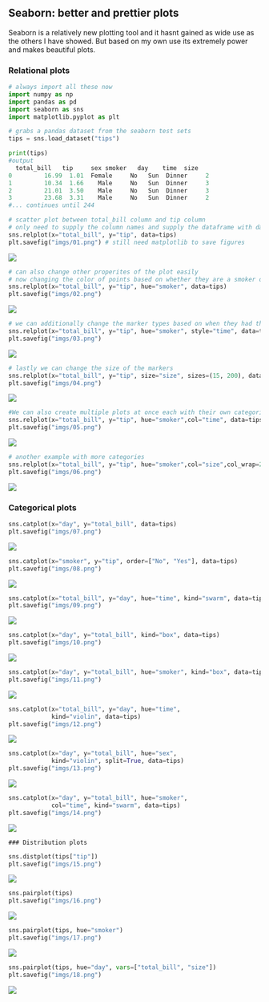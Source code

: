 ## Seaborn: better and prettier plots  

Seaborn is a relatively new plotting tool and it hasnt gained as wide use as the others I have showed. But based on my own use its extremely power and makes beautiful plots. 



### Relational plots

```python 
# always import all these now
import numpy as np 	
import pandas as pd 
import seaborn as sns
import matplotlib.pyplot as plt 

# grabs a pandas dataset from the seaborn test sets 
tips = sns.load_dataset("tips")

print(tips)
#output
  total_bill   tip     sex smoker   day    time  size
0         16.99  1.01  Female     No   Sun  Dinner     2
1         10.34  1.66    Male     No   Sun  Dinner     3
2         21.01  3.50    Male     No   Sun  Dinner     3
3         23.68  3.31    Male     No   Sun  Dinner     2
#... continues until 244

# scatter plot between total_bill column and tip column
# only need to supply the column names and supply the dataframe with data
sns.relplot(x="total_bill", y="tip", data=tips)
plt.savefig("imgs/01.png") # still need matplotlib to save figures 

```

![](imgs/01.png)

```python
# can also change other properites of the plot easily
# now changing the color of points based on whether they are a smoker or not
sns.relplot(x="total_bill", y="tip", hue="smoker", data=tips)
plt.savefig("imgs/02.png")

```

![](imgs/02.png)

```python
# we can additionally change the marker types based on when they had their meal 
sns.relplot(x="total_bill", y="tip", hue="smoker", style="time", data=tips)
plt.savefig("imgs/03.png")
```

![](imgs/03.png)

```python
# lastly we can change the size of the markers 
sns.relplot(x="total_bill", y="tip", size="size", sizes=(15, 200), data=tips)
plt.savefig("imgs/04.png")
```

![](imgs/04.png)

```python
#We can also create multiple plots at once each with their own categories 
sns.relplot(x="total_bill", y="tip", hue="smoker",col="time", data=tips)
plt.savefig("imgs/05.png")
```

![](imgs/05.png)

```python
# another example with more categories 
sns.relplot(x="total_bill", y="tip", hue="smoker",col="size",col_wrap=2, data=tips)
plt.savefig("imgs/06.png")
```

![](imgs/06.png)

### Categorical plots



```python
sns.catplot(x="day", y="total_bill", data=tips)
plt.savefig("imgs/07.png")
```

![](imgs/07.png)

```python
sns.catplot(x="smoker", y="tip", order=["No", "Yes"], data=tips)
plt.savefig("imgs/08.png")
```

![](imgs/08.png)

```python
sns.catplot(x="total_bill", y="day", hue="time", kind="swarm", data=tips)
plt.savefig("imgs/09.png")
```

![](imgs/09.png)

```python
sns.catplot(x="day", y="total_bill", kind="box", data=tips)
plt.savefig("imgs/10.png")
```

![](imgs/10.png)

```python
sns.catplot(x="day", y="total_bill", hue="smoker", kind="box", data=tips);
plt.savefig("imgs/11.png")
```

![](imgs/11.png)

```python
sns.catplot(x="total_bill", y="day", hue="time",
            kind="violin", data=tips)
plt.savefig("imgs/12.png")
```

![](imgs/12.png)

```python
sns.catplot(x="day", y="total_bill", hue="sex",
            kind="violin", split=True, data=tips)
plt.savefig("imgs/13.png")
```

![](imgs/13.png)

```python
sns.catplot(x="day", y="total_bill", hue="smoker",
            col="time", kind="swarm", data=tips)
plt.savefig("imgs/14.png")
```

![](imgs/14.png)

	### Distribution plots

```python
sns.distplot(tips["tip"])
plt.savefig("imgs/15.png")
```

![](imgs/15.png)

```python
sns.pairplot(tips)
plt.savefig("imgs/16.png")
```

![](imgs/16.png)

```python
sns.pairplot(tips, hue="smoker")
plt.savefig("imgs/17.png")
```

![](imgs/17.png)

```python
sns.pairplot(tips, hue="day", vars=["total_bill", "size"])
plt.savefig("imgs/18.png")
```

![](imgs/18.png)